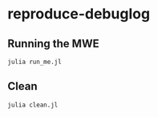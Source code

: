 # reproduce-debuglog

## Running the MWE

```
julia run_me.jl
```

## Clean

```
julia clean.jl
```
